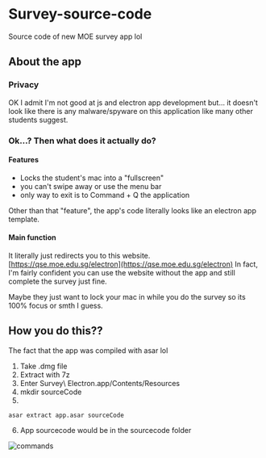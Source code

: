 # Survey-source-code
Source code of new MOE survey app lol

## About the app

### Privacy
OK I admit I'm not good at js and electron app development but... it doesn't look like there is any malware/spyware on this application like many other students suggest.

### Ok...? Then what does it actually do?

#### Features
- Locks the student's mac into a "fullscreen" 
- you can't swipe away or use the menu bar
- only way to exit is to Command + Q the application

Other than that "feature", the app's code literally looks like an electron app template.

#### Main function
It literally just redirects you to this website.
[https://qse.moe.edu.sg/electron](https://qse.moe.edu.sg/electron)
In fact, I'm fairly confident you can use the website without the app and still complete the survey just fine.

Maybe they just want to lock your mac in while you do the survey so its 100% focus or smth I guess.

## How you do this??
The fact that the app was compiled with asar lol

1. Take .dmg file
2. Extract with 7z
3. Enter Survey\ Electron.app/Contents/Resources
4. mkdir sourceCode
5. 
```
asar extract app.asar sourceCode
```
6. App sourcecode would be in the sourcecode folder

![commands](https://user-images.githubusercontent.com/65391811/130207854-3bc95958-6f12-475c-a297-f07e068e8066.jpeg)
